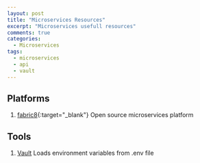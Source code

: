 ```yaml
---
layout: post
title: "Microservices Resources"
excerpt: "Microservices usefull resources"
comments: true
categories:
  - Microservices
tags: 
  - microservices
  - api
  - vault
---
```


## Platforms
1. [fabric8](https://fabric8.io/){:target="_blank"} Open source microservices platform

## Tools
1. [Vault](https://www.vaultproject.io/) Loads environment variables from .env file
 

